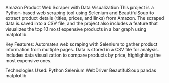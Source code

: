Amazon Product Web Scraper with Data Visualization
This project is a Python-based web scraping tool using Selenium and BeautifulSoup to extract product details (titles, prices, and links) from Amazon. The scraped data is saved into a CSV file, and the project also includes a feature that visualizes the top 10 most expensive products in a bar graph using matplotlib.

Key Features:
Automates web scraping with Selenium to gather product information from multiple pages.
Data is stored in a CSV file for analysis.
Includes data visualization to compare products by price, highlighting the most expensive ones.

Technologies Used:
Python
Selenium WebDriver
BeautifulSoup
pandas
matplotlib
